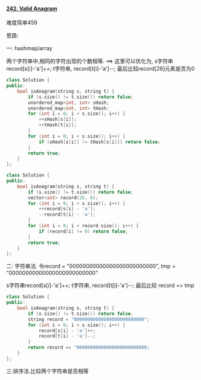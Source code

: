 #### [242. Valid Anagram](https://leetcode-cn.com/problems/valid-anagram/)

难度简单459

思路:

一: hashmap/array

两个字符串中,相同的字符出现的个数相等. ==> 这里可以优化为, s字符串record[s[i]-'a']++; t字符串, record[t[i]-'a']--; 最后比较record[26]元素是否为0

```c++
class Solution {
public:
    bool isAnagram(string s, string t) {
        if (s.size() != t.size()) return false;
        unordered_map<int, int> sHash;
        unordered_map<int, int> tHash;
        for (int i = 0; i < s.size(); i++) {
            ++sHash[s[i]];
            ++tHash[t[i]];
        }
        for (int i = 0; i < s.size(); i++) {
            if (sHash[s[i]] != tHash[s[i]]) return false;
        }
        return true;
    }
};
```

```c++
class Solution {
public:
    bool isAnagram(string s, string t) {
        if (s.size() != t.size()) return false;
        vector<int> record(26, 0);
        for (int i = 0; i < s.size(); i++) {
            ++record[s[i] - 'a'];
            --record[t[i] - 'a'];
        }
        for (int i = 0; i < record.size(); i++) {
            if (record[i] != 0) return false;
        }
        return true;
    }
};
```

二: 字符串法. 令record = "00000000000000000000000000", tmp = "00000000000000000000000000"

s字符串record[s[i]-'a']++; t字符串, record[t[i]-'a']--; 最后比较 record == tmp

```c++
class Solution {
public:
    bool isAnagram(string s, string t) {
        if (s.size() != t.size()) return false;
        string record = "00000000000000000000000000";
        for (int i = 0; i < s.size(); i++) {
            record[s[i] - 'a']++;
            record[t[i] - 'a']--;
        }
        return record == "00000000000000000000000000;
    }
};
```

三:排序法.比较两个字符串是否相等